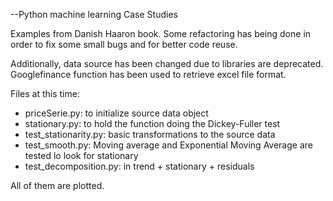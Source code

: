 --Python machine learning Case Studies

Examples from Danish Haaron book. Some refactoring has being done in order to fix some small bugs and for better code reuse.

Additionally, data source has been changed due to libraries are deprecated. Googlefinance function has been used to retrieve excel file format.

Files at this time:
* priceSerie.py: to initialize source data object
* stationary.py: to hold the function doing the Dickey-Fuller test
* test_stationarity.py:  basic transformations to the source data
* test_smooth.py: Moving average and Exponential Moving Average are tested lo look for stationary
* test_decomposition.py: in trend + stationary + residuals

All of them are plotted.
